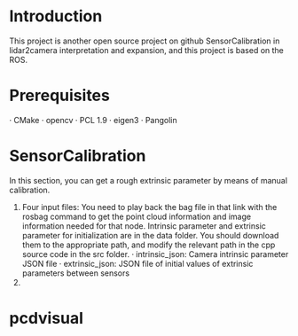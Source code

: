 # Introduction
This project is another open source project on github SensorCalibration in lidar2camera interpretation and expansion, and this project is based on the ROS.
# Prerequisites
· CMake
· opencv
· PCL 1.9
· eigen3
· Pangolin
# SensorCalibration
In this section, you can get a rough extrinsic parameter by means of manual calibration. 
1. Four input files:
You need to play back the bag file in that link with the rosbag command to get the point cloud information and image information needed for that node. Intrinsic parameter and extrinsic parameter for initialization are in the data  folder. You should download them to the appropriate path, and modify the relevant path in the cpp source code in the src folder.
· intrinsic_json: Camera intrinsic parameter JSON file
· extrinsic_json: JSON file of initial values of extrinsic parameters between sensors
2. 
# pcdvisual
